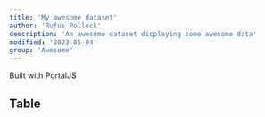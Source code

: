 ```yaml
---
title: 'My awesome dataset'
author: 'Rufus Pollock'
description: 'An awesome dataset displaying some awesome data'
modified: '2023-05-04'
group: 'Awesome'
---
```


Built with PortalJS

## Table

<Table url="studant.csv" />
